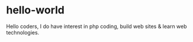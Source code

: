 # hello-world
Hello coders,
I do have interest in php coding, build web sites & learn web technologies.
